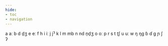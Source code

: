 ```yaml
---
hide:
- toc
- navigation
---
```

a
aː
b
d
d̠ʒ
e
eː
f
h
i
iː
j
jˀ
k
l
m
mb
n
nd
n̠d̠ʒ
o
oː
p
r
s
t
t̠ʃ
u
uː
w
ŋ
ŋɡ
ɓ
ɗ
ɡ
ɲ
ʃ
ʔ
